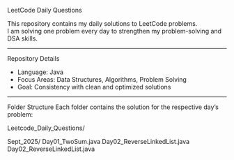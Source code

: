 LeetCode Daily Questions

This repository contains my daily solutions to LeetCode problems.  
I am solving one problem every day to strengthen my problem-solving and DSA skills.

---

Repository Details
- Language: Java  
- Focus Areas: Data Structures, Algorithms, Problem Solving  
- Goal: Consistency with clean and optimized solutions  

---

Folder Structure
Each folder contains the solution for the respective day’s problem:

Leetcode_Daily_Questions/

Sept_2025/
Day01_TwoSum.java
Day02_ReverseLinkedList.java
Day02_ReverseLinkedList.java
